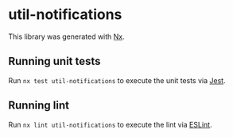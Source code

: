 # util-notifications

This library was generated with [Nx](https://nx.dev).

## Running unit tests

Run `nx test util-notifications` to execute the unit tests via [Jest](https://jestjs.io).

## Running lint

Run `nx lint util-notifications` to execute the lint via [ESLint](https://eslint.org/).

